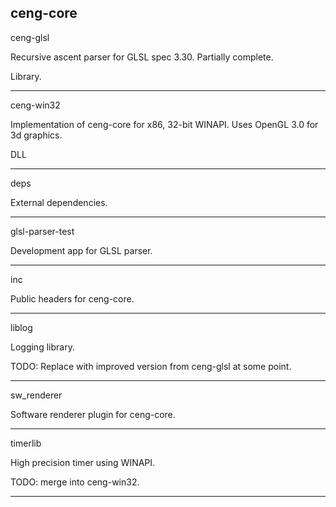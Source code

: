 ceng-core
--------------------------------------------
ceng-glsl

Recursive ascent parser for GLSL spec 3.30.
Partially complete.

Library.

-------------------------------------------
ceng-win32

Implementation of ceng-core for x86, 32-bit WINAPI.
Uses OpenGL 3.0 for 3d graphics.

DLL

-------------------------------------------
deps

External dependencies.

---------------------------------------------
glsl-parser-test

Development app for GLSL parser.

---------------------------------------------
inc

Public headers for ceng-core.

---------------------------------------------
liblog

Logging library.

TODO: Replace with improved version from ceng-glsl at some point.

---------------------------------------------
sw_renderer

Software renderer plugin for ceng-core.

---------------------------------------------
timerlib

High precision timer using WINAPI.

TODO: merge into ceng-win32.

---------------------------------------------

